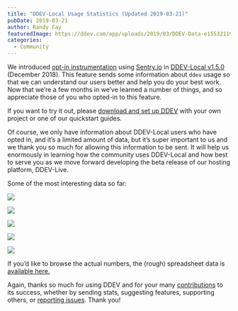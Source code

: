 ```yaml
---
title: "DDEV-Local Usage Statistics (Updated 2019-03-21)"
pubDate: 2019-03-21
author: Randy Fay
featuredImage: https://ddev.com/app/uploads/2019/03/DDEV-Data-e1553211948905.jpg
categories:
  - Community
---
```


We introduced [opt-in instrumentation](https://ddev.readthedocs.io/en/stable/users/cli-usage/#opt-in-usage-information) using [Sentry.io](http://sentry.io) in [DDEV-Local v1.5.0](https://github.com/drud/ddev/releases) (December 2018). This feature sends some information about `ddev` usage so that we can understand our users better and help you do your best work. Now that we’re a few months in we’ve learned a number of things, and so appreciate those of you who opted-in to this feature.

If you want to try it out, please [download and set up DDEV](https://ddev.readthedocs.io/en/stable/) with your own project or one of our quickstart guides.

Of course, we only have information about DDEV-Local users who have opted in, and it’s a limited amount of data, but it’s super important to us and we thank you so much for allowing this information to be sent. It will help us enormously in learning how the community uses DDEV-Local and how best to serve you as we move forward developing the beta release of our hosting platform, DDEV-Live.

Some of the most interesting data so far:

![](https://ddev.com/app/uploads/2019/03/1-OS-1024x633.png)

![](https://ddev.com/app/uploads/2019/03/2-php-1024x633.png)

![](https://ddev.com/app/uploads/2019/03/3-CMS-1024x633.png)

![](https://ddev.com/app/uploads/2019/03/4-Webserver-1024x633.png)

![](https://ddev.com/app/uploads/2019/03/5-Windows-1024x633.png)

If you’d like to browse the actual numbers, the (rough) spreadsheet data is [available here.](https://docs.google.com/spreadsheets/d/135MIJBPQifLyssM-CjxGotH3XTrtdCTkcEOb9SQOU6E/edit?usp=sharing)

Again, thanks so much for using DDEV and for your many [contributions](https://github.com/drud/ddev/blob/master/CONTRIBUTING.md) to its success, whether by sending stats, suggesting features, supporting others, or [reporting issues](https://ddev.readthedocs.io/en/stable/#support). Thank you!
